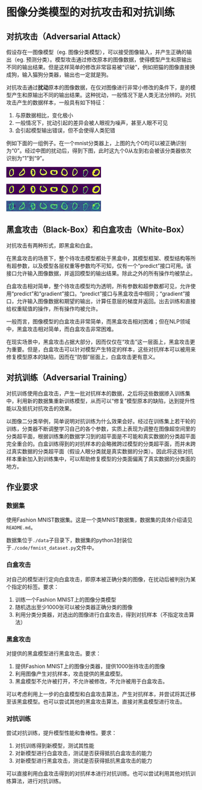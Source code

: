 # 图像分类模型的对抗攻击和对抗训练

## 对抗攻击（Adversarial Attack）

假设存在一图像模型（eg. 图像分类模型），可以接受图像输入，并产生正确的输出（eg. 预测分类）。模型攻击通过修改原本的图像数据，使得模型产生和原输出不同的输出结果。但是这样简单的修改非常容易被“识破”，例如把猫的图像直接换成狗，输入猫狗分类器，输出也一定就是狗。

对抗攻击通过**扰动**原本的图像数据，在仅对图像进行非常小修改的条件下，是的模型产生和原输出不同的输出结果。这种扰动，一般情况下是人类无法分辨的。对抗攻击产生的数据样本，一般具有如下特征：

1. 与原数据相比，变化极小
2. 一般情况下，扰动引起的差异会被人眼视为噪声，甚至人眼不可见
3. 会引起模型输出错误，但不会使得人类犯错

例如下面的一组例子。在一个mnist分类器上，上图的九个0均可以被正确识别为“0”。经过中图的扰动后，得到下图，此时这九个0从左到右会被该分类器依次识别为“1”到“9”。

![mnist 0](./images/demo_mnist_0.jpg)

![mnist 0](./images/demo_mnist_adv.gif)

![mnist 0](./images/demo_mnist_adv.jpg)

## 黑盒攻击（Black-Box）和白盒攻击（White-Box）

对抗攻击有两种形式，即黑盒和白盒。

在黑盒攻击的场景下，整个待攻击模型都处于黑盒中，其模型框架、模型结构等所有超参数，以及模型各层权重等参数均不可知，仅有一个“predict”接口可用。该接口允许输入图像数据，并返回模型的输出结果。除此之外的所有操作均被禁止。

白盒攻击相对简单，整个待攻击模型均为透明，所有参数和超参数都可见，允许使用“predict”和“gradient”接口。“predict”接口与黑盒攻击中相同；“gradient”接口，允许输入图像数据和期望的输出，计算任意层的梯度并返回。出去训练和直接给权重赋值的操作，所有操作均被允许。

一般而言，图像模型的白盒攻击非常简单，而黑盒攻击相对困难；但在NLP领域中，黑盒攻击相对简单，而白盒攻击非常困难。

在现实场景中，黑盒攻击占据大部分，因而仅仅在“攻击”这一层面上，黑盒攻击更为重要。但是，白盒攻击可以针对模型产生特定的样本，这些对抗样本可以被用来修复模型原本的缺陷，因而在“防御”层面上，白盒攻击更有意义。

## 对抗训练（Adversarial Training）

对抗训练使用白盒攻击，产生一批对抗样本的数据，之后将这些数据掺入训练集中，利用新的数据集重新训练模型，从而可以“修复”模型原本的缺陷，达到提升性能以及抵抗对抗攻击的效果。

以图像二分类举例，简单说明对抗训练为什么效果会好。经过在训练集上若干轮的训练，分类器不断调整学习自己的各个参数，实质上表现为调整在图像超空间里的分类超平面，根据训练集的数据学习到的超平面是不可能和真实数据的分类超平面完全重合的。白盒训练得到的对抗样本的会略微跨过模型的分类超平面，而并未跨过真实数据的分类超平面（假设人眼分类就是真实数据的分类）。因此将这些对抗样本重新加入到训练集中，可以帮助修复模型的分类面偏离了真实数据的分类面的地方。

## 作业要求

### 数据集

使用Fashion MNIST数据集。这是一个类MNIST数据集，数据集的具体介绍请见```README.md```。

数据集位于```./data```子目录下，数据集的python3封装位于```./code/fmnist_dataset.py```文件中。

### 白盒攻击

对自己的模型进行定向白盒攻击，即原本被正确分类的图像，在扰动后被判别为某个指定的标签。要求：

1. 训练一个Fashion MNIST上的图像分类模型
2. 随机选出至少1000张可以被分类器正确分类的图像
3. 利用分类分类器，对选出的图像进行白盒攻击，得到对抗样本（不指定攻击算法）

### 黑盒攻击

对提供的黑盒模型进行黑盒攻击。要求：

1. 提供Fashion MNIST上的图像分类器，提供1000张待攻击的图像
2. 利用图像产生对抗样本，攻击提供的黑盒模型。
3. 黑盒模型不允许被打开，不允许被修改，不允许被用于白盒攻击。

可以考虑利用上一步的白盒模型和白盒攻击算法，产生对抗样本，并尝试将其迁移至该黑盒模型。也可以尝试其他的黑盒攻击算法，直接对黑盒模型进行攻击。

### 对抗训练

尝试对抗训练，提升模型性能和鲁棒性。要求：

1. 对抗训练得到新模型，测试其性能
2. 对新模型进行白盒攻击，测试是否获得抵抗白盒攻击的能力
3. 对新模型进行黑盒攻击，测试是否获得抵抗黑盒攻击的能力

可以直接利用白盒攻击得到的对抗样本进行对抗训练。也可以尝试利用其他对抗训练算法，进行对抗训练。
